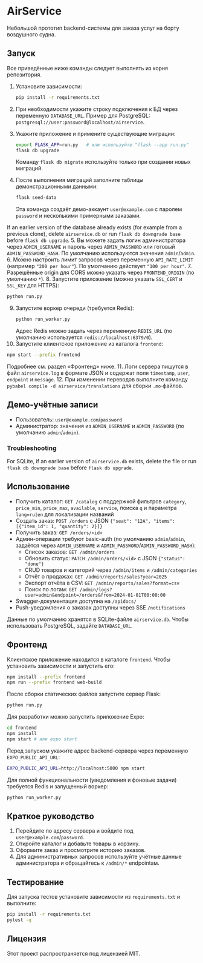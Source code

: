 # AirService

Небольшой прототип backend-системы для заказа услуг на борту воздушного судна.

## Запуск

Все приведённые ниже команды следует выполнять из корня репозитория.

1. Установите зависимости:
   ```bash
   pip install -r requirements.txt
   ```
2. При необходимости укажите строку подключения к БД через переменную `DATABASE_URL`.
   Пример для PostgreSQL:
   `postgresql://user:password@localhost/airservice`.
3. Укажите приложение и примените существующие миграции:
   ```bash
   export FLASK_APP=run.py   # или используйте "flask --app run.py"
   flask db upgrade
   ```
   Команду `flask db migrate` используйте только при создании новых миграций.

4. После выполнения миграций заполните таблицы демонстрационными данными:
   ```bash
   flask seed-data
   ```
   Эта команда создаёт демо-аккаунт `user@example.com` с паролем `password` и несколькими примерными заказами.

If an earlier version of the database already exists (for example from a previous clone), delete `airservice.db` or run `flask db downgrade base` before `flask db upgrade`.
5. Вы можете задать логин администратора через `ADMIN_USERNAME` и пароль
   через `ADMIN_PASSWORD` или готовый `ADMIN_PASSWORD_HASH`.
   По умолчанию используются значения `admin`/`admin`.
6. Можно настроить лимит запросов через переменную `API_RATE_LIMIT`
   (например `"200 per hour"`). По умолчанию действует `"100 per hour"`.
7. Разрешённые origin для CORS можно указать через `FRONTEND_ORIGIN`
   (по умолчанию `*`).
8. Запустите приложение (можно указать `SSL_CERT` и `SSL_KEY` для HTTPS):
   ```bash
   python run.py
   ```
9. Запустите воркер очереди (требуется Redis):
   ```bash
   python run_worker.py
   ```
   Адрес Redis можно задать через переменную `REDIS_URL` (по умолчанию
   используется `redis://localhost:6379/0`).
10. Запустите клиентское приложение из каталога `frontend`:
   ```bash
   npm start --prefix frontend
   ```
   Подробнее см. раздел «Фронтенд» ниже.
11. Логи сервера пишутся в файл `airservice.log` в формате JSON и содержат поля
   `timestamp`, `user`, `endpoint` и `message`.
12. При изменении переводов выполните команду
    `pybabel compile -d airservice/translations` для сборки `.mo`‑файлов.
## Демо-учётные записи

- Пользователь: `user@example.com`/`password`
- Администратор: значения из `ADMIN_USERNAME` и `ADMIN_PASSWORD` (по умолчанию `admin`/`admin`).


### Troubleshooting

For SQLite, if an earlier version of `airservice.db` exists, delete the file or run `flask db downgrade base` before `flask db upgrade`.

## Использование

- Получить каталог: `GET /catalog` с поддержкой фильтров `category`, `price_min`, `price_max`, `available`, `service`, поиска `q` и параметра `lang=ru|en` для локализации названий
- Создать заказ: `POST /orders` c JSON `{"seat": "12A", "items": [{"item_id": 1, "quantity": 2}]}`
- Получить заказ: `GET /orders/<id>`
- Админ-операции требуют basic-auth (по умолчанию `admin`/`admin`,
  задаётся через `ADMIN_USERNAME` и `ADMIN_PASSWORD`/`ADMIN_PASSWORD_HASH`):
  - Список заказов: `GET /admin/orders`
  - Обновить статус: `PATCH /admin/orders/<id>` с JSON `{"status": "done"}`
  - CRUD товаров и категорий через `/admin/items` и `/admin/categories`
  - Отчёт о продажах: `GET /admin/reports/sales?year=2025`
  - Экспорт отчёта в CSV: `GET /admin/reports/sales?format=csv`
  - Поиск по логам: `GET /admin/logs?user=admin&endpoint=/orders&from=2024-01-01T00:00:00`
- Swagger-документация доступна на `/apidocs/`
- Push-уведомления о заказах доступны через SSE `/notifications`

Данные по умолчанию хранятся в SQLite-файле `airservice.db`. Чтобы использовать PostgreSQL, задайте `DATABASE_URL`.

## Фронтенд

Клиентское приложение находится в каталоге `frontend`. Чтобы установить зависимости и запустить его:

```bash
npm install --prefix frontend
npm run --prefix frontend web-build
```

После сборки статических файлов запустите сервер Flask:
```bash
python run.py
```

Для разработки можно запустить приложение Expo:
```bash
cd frontend
npm install
npm start # или expo start
```

Перед запуском укажите адрес backend-сервера через переменную `EXPO_PUBLIC_API_URL`:

```bash
EXPO_PUBLIC_API_URL=http://localhost:5000 npm start
```

Для полной функциональности (уведомления и фоновые задачи) требуется Redis и запущенный воркер:

```bash
python run_worker.py
```
## Краткое руководство

1. Перейдите по адресу сервера и войдите под `user@example.com`/`password`.
2. Откройте каталог и добавьте товары в корзину.
3. Оформите заказ и просмотрите историю заказов.
4. Для административных запросов используйте учётные данные администратора и обращайтесь к `/admin/*` endpointам.

## Тестирование

Для запуска тестов установите зависимости из `requirements.txt` и выполните:

```bash
pip install -r requirements.txt
pytest -q
```
## Лицензия

Этот проект распространяется под лицензией MIT.
